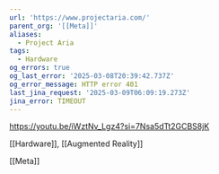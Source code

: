 ```yaml
---
url: 'https://www.projectaria.com/'
parent_org: '[[Meta]]'
aliases:
  - Project Aria
tags:
  - Hardware
og_errors: true
og_last_error: '2025-03-08T20:39:42.737Z'
og_error_message: HTTP error 401
last_jina_request: '2025-03-09T06:09:19.273Z'
jina_error: TIMEOUT
---
```


https://youtu.be/iWztNv_Lgz4?si=7Nsa5dTt2GCBS8jK

[[Hardware]], [[Augmented Reality]]


[[Meta]]
